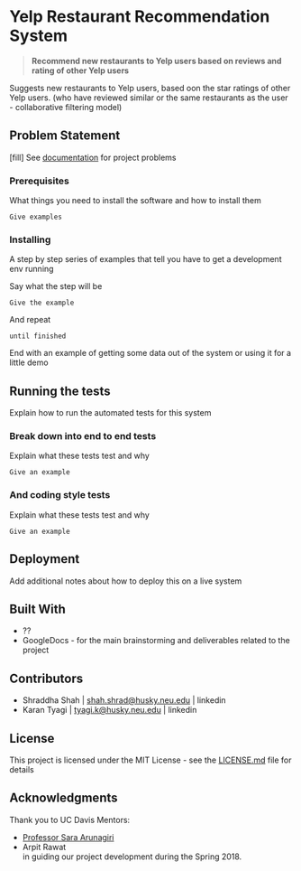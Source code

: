 # Yelp Restaurant Recommendation System

> __Recommend new restaurants to Yelp users based on reviews and rating of other Yelp users__

Suggests new restaurants to Yelp users, based oon the star ratings of other Yelp users.
(who have reviewed similar or the same restaurants as the user - collaborative filtering model)

## Problem Statement

[fill] See [documentation](https://docs.google.com/document/.....) for project problems

### Prerequisites

What things you need to install the software and how to install them

```
Give examples
```

### Installing

A step by step series of examples that tell you have to get a development env running

Say what the step will be

```
Give the example
```

And repeat

```
until finished
```

End with an example of getting some data out of the system or using it for a little demo

## Running the tests

Explain how to run the automated tests for this system

### Break down into end to end tests

Explain what these tests test and why

```
Give an example
```

### And coding style tests

Explain what these tests test and why

```
Give an example
```

## Deployment

Add additional notes about how to deploy this on a live system

## Built With

-	??
-	GoogleDocs - for the main brainstorming and deliverables related to the project


## Contributors

- Shraddha Shah |  shah.shrad@husky.neu.edu    |  linkedin
-	Karan Tyagi   |  tyagi.k@husky.neu.edu       |  linkedin

## License

This project is licensed under the MIT License - see the [LICENSE.md](LICENSE.md) file for details

## Acknowledgments

Thank you to UC Davis Mentors:
* [Professor Sara Arunagiri](https://www.ccis.northeastern.edu/people/sara-arunagiri/) 
* Arpit Rawat
 <br> in guiding our project development during the Spring 2018.

